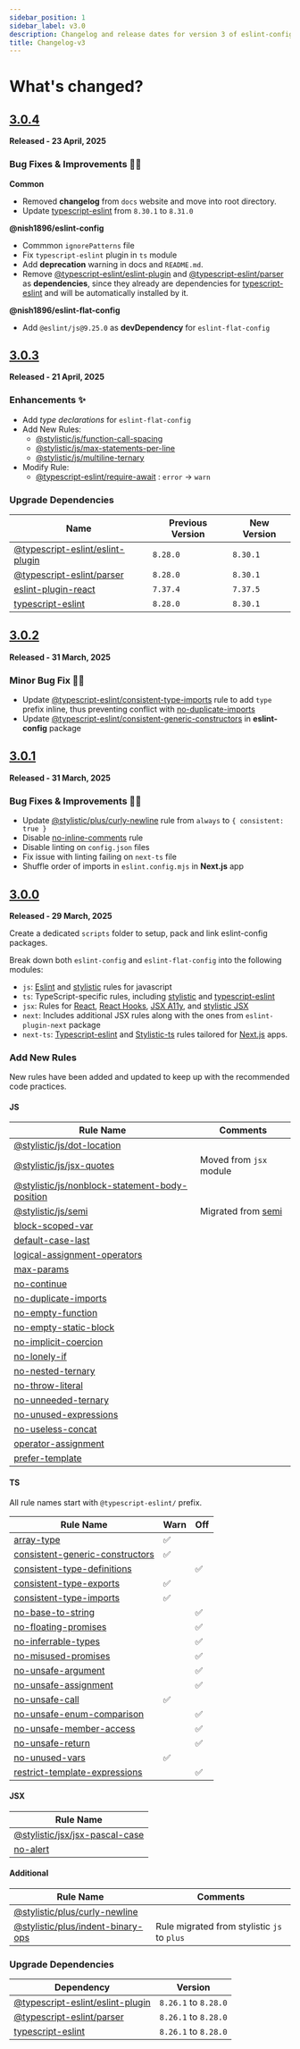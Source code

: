 ```yaml
---
sidebar_position: 1
sidebar_label: v3.0
description: Changelog and release dates for version 3 of eslint-config.
title: Changelog-v3
---
```


# **What's changed?**

## [3.0.4](https://github.com/nishkohli96/eslint-config/tree/v3.0.4)

**Released - 23 April, 2025**

### Bug Fixes & Improvements 🔧🐞

**Common**
- Removed **changelog** from `docs` website and move into root directory.
- Update [typescript-eslint](https://www.npmjs.com/package/typescript-eslint) from  `8.30.1` to `8.31.0`

**@nish1896/eslint-config**

- Commmon `ignorePatterns` file
- Fix `typescript-eslint` plugin in `ts` module
- Add **deprecation** warning in docs and `README.md`.
- Remove [@typescript-eslint/eslint-plugin](https://www.npmjs.com/package/@typescript-eslint/eslint-plugin) and [@typescript-eslint/parser](https://www.npmjs.com/package/@typescript-eslint/) as **dependencies**, since they already are dependencies for [typescript-eslint](https://www.npmjs.com/package/typescript-eslint) and will be automatically installed by it.

**@nish1896/eslint-flat-config**

- Add `@eslint/js@9.25.0` as **devDependency** for `eslint-flat-config`


## [3.0.3](https://github.com/nishkohli96/eslint-config/tree/v3.0.3)

**Released - 21 April, 2025**

### Enhancements ✨

-  Add _type declarations_ for `eslint-flat-config`
-  Add New Rules:
    - [@stylistic/js/function-call-spacing](https://eslint.style/rules/js/function-call-spacing)
    - [@stylistic/js/max-statements-per-line](https://eslint.style/rules/js/max-statements-per-line)
    - [@stylistic/js/multiline-ternary](https://eslint.style/rules/js/multiline-ternary)
-  Modify Rule:
    -  [@typescript-eslint/require-await](https://typescript-eslint.io/rules/require-await) : `error` → `warn`

### Upgrade Dependencies

| Name | Previous Version | New Version |
|-|-|-|
|[@typescript-eslint/eslint-plugin](https://www.npmjs.com/package/@typescript-eslint/eslint-plugin)|`8.28.0` | `8.30.1` |
|[@typescript-eslint/parser](https://www.npmjs.com/package/@typescript-eslint/)|`8.28.0` | `8.30.1` |
|[eslint-plugin-react](https://www.npmjs.com/package/eslint-plugin-react)|`7.37.4` | `7.37.5` |
|[typescript-eslint](https://www.npmjs.com/package/typescript-eslint)| `8.28.0` | `8.30.1` |


## [3.0.2](https://github.com/nishkohli96/eslint-config/tree/v3.0.2)

**Released - 31 March, 2025**

### Minor Bug Fix 🔧🐞

- Update [@typescript-eslint/consistent-type-imports](https://typescript-eslint.io/rules/consistent-type-imports/) rule to add `type` prefix inline, thus preventing conflict with [no-duplicate-imports](https://eslint.org/docs/latest/rules/no-duplicate-imports)
- Update [@typescript-eslint/consistent-generic-constructors](https://typescript-eslint.io/rules/consistent-generic-constructors/) in **eslint-config** package


## [3.0.1](https://github.com/nishkohli96/eslint-config/tree/v3.0.1)

**Released - 31 March, 2025**

### Bug Fixes & Improvements 🔧🐞

- Update [@stylistic/plus/curly-newline](https://eslint.style/rules/plus/curly-newline) rule from `always` to `{ consistent: true }`
- Disable [no-inline-comments](https://eslint.org/docs/latest/rules/no-inline-comments) rule
- Disable linting on `config.json` files
- Fix issue with linting failing on `next-ts` file
- Shuffle order of imports in `eslint.config.mjs` in **Next.js** app

## [3.0.0](https://github.com/nishkohli96/eslint-config/tree/v3.0.0)

**Released - 29 March, 2025**

Create a dedicated `scripts` folder to setup, pack and link eslint-config packages.

Break down both `eslint-config` and `eslint-flat-config` into the following modules:

- `js`: [Eslint](https://eslint.org/docs/latest/rules/) and [stylistic](https://eslint.style/packages/js) rules for javascript
- `ts`: TypeScript-specific rules, including [stylistic](https://eslint.style/packages/ts) and [typescript-eslint](https://typescript-eslint.io/rules/)
- `jsx`: Rules for [React](https://github.com/jsx-eslint/eslint-plugin-react/tree/master/docs/rules), [React Hooks](https://www.npmjs.com/package/eslint-plugin-react-hooks), [JSX A11y](https://github.com/jsx-eslint/eslint-plugin-jsx-a11y/tree/main?tab=readme-ov-file#supported-rules), and [stylistic JSX](https://eslint.style/packages/jsx)
- `next`:  Includes additional JSX rules along with the ones from `eslint-plugin-next` package 
- `next-ts`: [Typescript-eslint](https://typescript-eslint.io/rules/) and [Stylistic-ts](https://eslint.style/packages/ts) rules tailored for [Next.js](https://nextjs.org/) apps.

### Add New Rules

New rules have been added and updated to keep up with the recommended code practices.

#### JS

| Rule Name | Comments |
|-|-|
|[@stylistic/js/dot-location](https://eslint.style/rules/js/dot-location)||
|[@stylistic/js/jsx-quotes](https://eslint.style/rules/js/jsx-quotes)| Moved from `jsx` module |
|[@stylistic/js/nonblock-statement-body-position](https://eslint.style/rules/js/nonblock-statement-body-position)||
|[@stylistic/js/semi](https://eslint.style/rules/js/semi)| Migrated from [semi](https://eslint.org/docs/latest/rules/semi) |
|[block-scoped-var](https://eslint.org/docs/latest/rules/block-scoped-var)||
|[default-case-last](https://eslint.org/docs/latest/rules/default-case-last)||
|[logical-assignment-operators](https://eslint.org/docs/latest/rules/logical-assignment-operators)||
|[max-params](https://eslint.org/docs/latest/rules/max-params)||
|[no-continue](https://eslint.org/docs/latest/rules/no-continue)||
|[no-duplicate-imports](https://eslint.org/docs/latest/rules/no-duplicate-imports)||
|[no-empty-function](https://eslint.org/docs/latest/rules/no-empty-function)||
|[no-empty-static-block](https://eslint.org/docs/latest/rules/no-empty-static-block)||
|[no-implicit-coercion](https://eslint.org/docs/latest/rules/no-implicit-coercion)||
|[no-lonely-if](https://eslint.org/docs/latest/rules/no-lonely-if)||
|[no-nested-ternary](https://eslint.org/docs/latest/rules/no-nested-ternary)||
|[no-throw-literal](https://eslint.org/docs/latest/rules/no-throw-literal)||
|[no-unneeded-ternary](https://eslint.org/docs/latest/rules/no-unneeded-ternary)||
|[no-unused-expressions](https://eslint.org/docs/latest/rules/no-unused-expressions)||
|[no-useless-concat](https://eslint.org/docs/latest/rules/no-useless-concat)||
|[operator-assignment](https://eslint.org/docs/latest/rules/operator-assignment)||
|[prefer-template](https://eslint.org/docs/latest/rules/prefer-template)||


#### TS

All rule names start with `@typescript-eslint/` prefix.

| Rule Name | Warn | Off |
|-|-|-|
|[array-type](https://typescript-eslint.io/rules/array-type/)|✅||
|[consistent-generic-constructors](https://typescript-eslint.io/rules/consistent-generic-constructors/)|✅|
|[consistent-type-definitions](https://typescript-eslint.io/rules/consistent-type-definitions/)||✅|
|[consistent-type-exports](https://typescript-eslint.io/rules/consistent-type-exports)|✅||
|[consistent-type-imports](https://typescript-eslint.io/rules/consistent-type-imports)|✅||
|[no-base-to-string](https://typescript-eslint.io/rules/no-base-to-string/)||✅|
|[no-floating-promises](https://typescript-eslint.io/rules/no-floating-promises)||✅|
|[no-inferrable-types](https://typescript-eslint.io/rules/no-inferrable-types)||✅|
|[no-misused-promises](https://typescript-eslint.io/rules/no-misused-promises)||✅|
|[no-unsafe-argument](https://typescript-eslint.io/rules/no-unsafe-argument)||✅|
|[no-unsafe-assignment](https://typescript-eslint.io/rules/no-unsafe-assignment)||✅|
|[no-unsafe-call](https://typescript-eslint.io/rules/no-unsafe-call)|✅||
|[no-unsafe-enum-comparison](https://typescript-eslint.io/rules/no-unsafe-enum-comparison)||✅|
|[no-unsafe-member-access](https://typescript-eslint.io/rules/no-unsafe-member-access)||✅|
|[no-unsafe-return](https://typescript-eslint.io/rules/no-unsafe-return)||✅|
|[no-unused-vars](https://typescript-eslint.io/rules/no-unused-vars)|✅||
|[restrict-template-expressions](https://typescript-eslint.io/rules/restrict-template-expressions)||✅|


#### JSX

| Rule Name |
|-|
|[@stylistic/jsx/jsx-pascal-case](https://eslint.style/rules/jsx/jsx-pascal-case)|
|[no-alert](https://eslint.org/docs/latest/rules/no-alert)|


#### Additional

| Rule Name | Comments |
|-|-|
|[@stylistic/plus/curly-newline](https://eslint.style/rules/plus/curly-newline)||
|[@stylistic/plus/indent-binary-ops](https://eslint.style/rules/plus/indent-binary-ops)| Rule migrated from stylistic `js` to `plus` |

### Upgrade Dependencies

| Dependency | Version |
|-|-|
|[@typescript-eslint/eslint-plugin](https://www.npmjs.com/package/@typescript-eslint/eslint-plugin)|`8.26.1` to `8.28.0`|
|[@typescript-eslint/parser](https://www.npmjs.com/package/@typescript-eslint/)|`8.26.1` to `8.28.0`|
|[typescript-eslint](https://www.npmjs.com/package/typescript-eslint)| `8.26.1` to `8.28.0` |